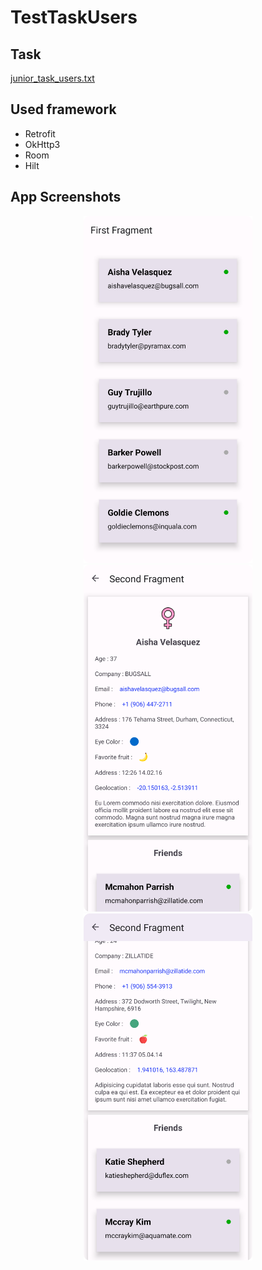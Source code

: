 # TestTaskUsers

## Task
[junior_task_users.txt](https://github.com/prdumbledore/TestTaskUsers/blob/master/Junior_task_users%20(3).txt)

## Used framework

+ Retrofit
+ OkHttp3
+ Room
+ Hilt

## App Screenshots
<div align="center">
<img src="https://github.com/prdumbledore/TestTaskUsers/blob/master/Screens/screen_1.png" width="270" height="555">
<img src="https://github.com/prdumbledore/TestTaskUsers/blob/master/Screens/screen_2.png" width="270" height="555">
<img src="https://github.com/prdumbledore/TestTaskUsers/blob/master/Screens/screen_3.png" width="270" height="555">
</div>
